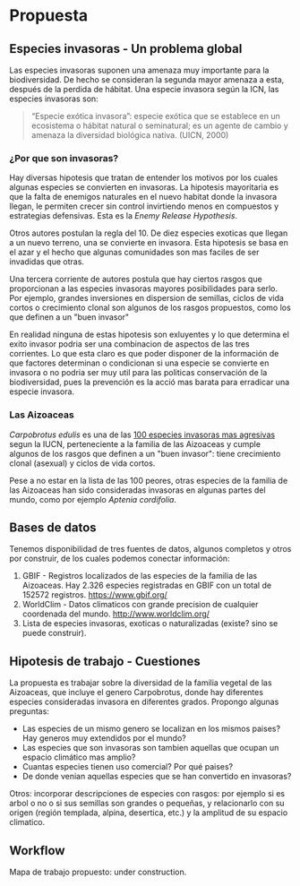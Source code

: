 # Propuesta

## Especies invasoras - Un problema global
Las especies invasoras suponen una amenaza muy importante para la biodiversidad. De hecho se consideran la segunda mayor amenaza a esta,
después de la perdida de hábitat. Una especie invasora según la ICN, las especies invasoras son:

>“Especie exótica invasora”: especie exótica que se establece en un ecosistema o hábitat natural o seminatural; es un agente de cambio y amenaza la diversidad biológica nativa. (UICN, 2000)


### ¿Por que son invasoras?
Hay diversas hipotesis que tratan de entender los motivos por los cuales algunas especies se convierten en invasoras. La hipotesis mayoritaria es que la falta de enemigos naturales en el nuevo habitat donde la invasora llegan, le permiten crecer sin control invirtiendo menos en compuestos y estrategias defensivas. Esta es la *Enemy Release Hypothesis*.

Otros autores postulan la regla del 10. De diez especies exoticas que llegan a un nuevo terreno, una se convierte en invasora. Esta hipotesis se basa en el azar y el hecho que algunas comunidades son mas faciles de ser invadidas que otras.

Una tercera corriente de autores postula que hay ciertos rasgos que proporcionan a las especies invasoras mayores posibilidades para serlo. Por ejemplo, grandes inversiones en dispersion de semillas, ciclos de vida cortos o crecimiento clonal son algunos de los rasgos propuestos, como los que definen a un "buen invasor"

En realidad ninguna de estas hipotesis son exluyentes y lo que determina el exito invasor podria ser una combinacion de aspectos de las tres corrientes. Lo que esta claro es que poder disponer de la información de que factores determinan o condicionan si una especie se convierte en invasora o no podria ser muy util para las politicas conservación de la biodiversidad, pues la prevención es la acció mas barata para erradicar una especie invasora.


### Las Aizoaceas
*Carpobrotus edulis* es una de las [100 especies invasoras mas agresivas](https://portals.iucn.org/library/sites/library/files/documents/2000-126-Es.pdf) segun la IUCN, perteneciente a la familia de las Aizoaceas y cumple algunos de los rasgos que definen a un "buen invasor": tiene crecimiento clonal (asexual) y ciclos de vida cortos. 

Pese a no estar en la lista de las 100 peores, otras especies de la familia de las Aizoaceas han sido consideradas invasoras en algunas partes del mundo, como por ejemplo *Aptenia cordifolia*.



## Bases de datos
Tenemos disponibilidad de tres fuentes de datos, algunos completos y otros por construir, de los cuales podemos conectar información:

1. GBIF - Registros localizados de las especies de la familia de las Aizoaceas. Hay 2.326 especies registradas en GBIF con un total de 152572 registros. https://www.gbif.org/
2. WorldClim - Datos climaticos con grande precision de cualquier coordenada del mundo. http://www.worldclim.org/
3. Lista de especies invasoras, exoticas o naturalizadas (existe? sino se puede construir).



## Hipotesis de trabajo - Cuestiones
La propuesta es trabajar sobre la diversidad de la familia vegetal de las Aizoaceas, que incluye el genero Carpobrotus, donde hay diferentes especies consideradas invasora en diferentes grados.
Propongo algunas preguntas:

- Las especies de un mismo genero se localizan en los mismos paises? Hay generos muy extendidos por el mundo?
- Las especies que son invasoras son tambien aquellas que ocupan un espacio climático mas amplio?
- Cuantas especies tienen uso comercial? Por qué paises?
- De donde venian aquellas especies que se han convertido en invasoras?

Otros: incorporar descripciones de especies con rasgos: por ejemplo si es arbol o no o si sus semillas son grandes o pequeñas, y relacionarlo con su origen (región templada, alpina, desertica, etc.) y la amplitud de su espacio climatico. 



## Workflow
Mapa de trabajo propuesto: under construction.
